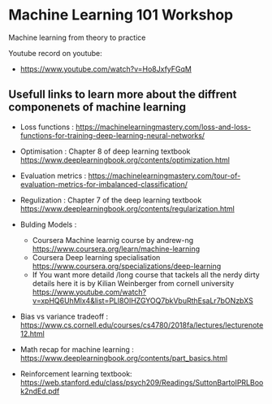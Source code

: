 # Machine Learning 101 Workshop
Machine learning from theory to practice 

Youtube record on youtube:
* https://www.youtube.com/watch?v=Ho8JxfyFGqM

## Usefull links to learn more about the diffrent componenets of machine learning 

* Loss functions : https://machinelearningmastery.com/loss-and-loss-functions-for-training-deep-learning-neural-networks/

* Optimisation :  Chapter 8 of deep learning textbook https://www.deeplearningbook.org/contents/optimization.html

* Evaluation metrics : https://machinelearningmastery.com/tour-of-evaluation-metrics-for-imbalanced-classification/

* Regulization : Chapter 7 of the deep learning textbook https://www.deeplearningbook.org/contents/regularization.html 

* Bulding Models :
	 * Coursera Machine learnig course by andrew-ng https://www.coursera.org/learn/machine-learning
	 * Coursera Deep learning specialisation https://www.coursera.org/specializations/deep-learning
	 * If You want more detaild /long course that tackels all the nerdy dirty details here it is by Kilian Weinberger from cornell university https://www.youtube.com/watch?v=xpHQ6UhMlx4&list=PLl8OlHZGYOQ7bkVbuRthEsaLr7bONzbXS

* Bias vs variance tradeoff : https://www.cs.cornell.edu/courses/cs4780/2018fa/lectures/lecturenote12.html

* Math recap for machine learning : https://www.deeplearningbook.org/contents/part_basics.html

* Reinforcement learning  textbook: https://web.stanford.edu/class/psych209/Readings/SuttonBartoIPRLBook2ndEd.pdf

